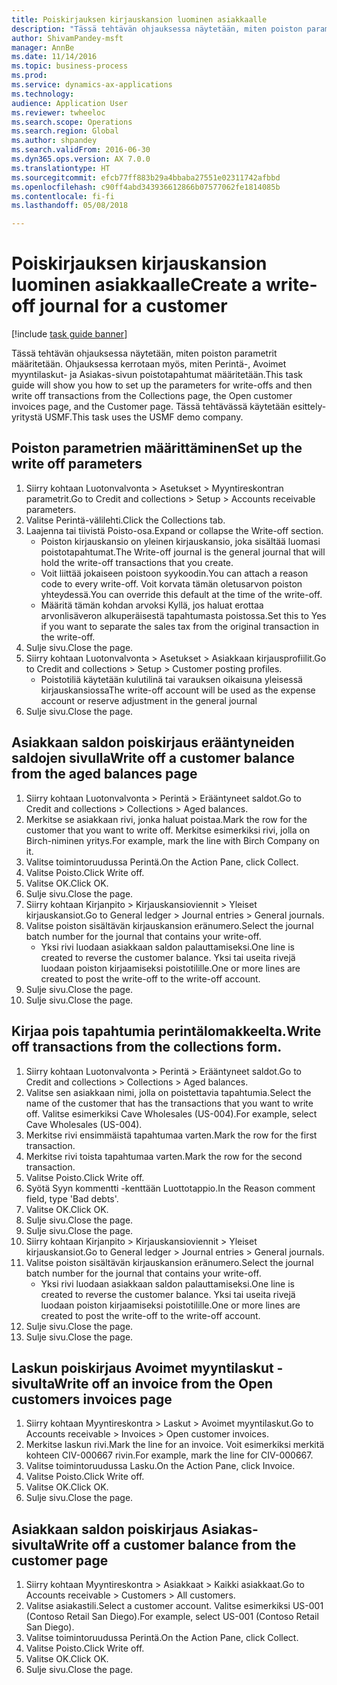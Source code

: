 ```yaml
--- 
title: Poiskirjauksen kirjauskansion luominen asiakkaalle
description: "Tässä tehtävän ohjauksessa näytetään, miten poiston parametrit määritetään. Ohjauksessa kerrotaan myös, miten Perintä-, Avoimet myyntilaskut- ja Asiakas-sivun poistotapahtumat määritetään."
author: ShivamPandey-msft
manager: AnnBe
ms.date: 11/14/2016
ms.topic: business-process
ms.prod: 
ms.service: dynamics-ax-applications
ms.technology: 
audience: Application User
ms.reviewer: twheeloc
ms.search.scope: Operations
ms.search.region: Global
ms.author: shpandey
ms.search.validFrom: 2016-06-30
ms.dyn365.ops.version: AX 7.0.0
ms.translationtype: HT
ms.sourcegitcommit: efcb77ff883b29a4bbaba27551e02311742afbbd
ms.openlocfilehash: c90ff4abd343936612866b07577062fe1814085b
ms.contentlocale: fi-fi
ms.lasthandoff: 05/08/2018

---
```

# <a name="create-a-write-off-journal-for-a-customer"></a><span data-ttu-id="9d233-103">Poiskirjauksen kirjauskansion luominen asiakkaalle</span><span class="sxs-lookup"><span data-stu-id="9d233-103">Create a write-off journal for a customer</span></span>

[!include [task guide banner](../../includes/task-guide-banner.md)]

<span data-ttu-id="9d233-104">Tässä tehtävän ohjauksessa näytetään, miten poiston parametrit määritetään. Ohjauksessa kerrotaan myös, miten Perintä-, Avoimet myyntilaskut- ja Asiakas-sivun poistotapahtumat määritetään.</span><span class="sxs-lookup"><span data-stu-id="9d233-104">This task guide will show you how to set up the parameters for write-offs and then write off transactions from the Collections page, the Open customer invoices page, and the Customer page.</span></span> <span data-ttu-id="9d233-105">Tässä tehtävässä käytetään esittely-yritystä USMF.</span><span class="sxs-lookup"><span data-stu-id="9d233-105">This task uses the USMF demo company.</span></span>


## <a name="set-up-the-write-off-parameters"></a><span data-ttu-id="9d233-106">Poiston parametrien määrittäminen</span><span class="sxs-lookup"><span data-stu-id="9d233-106">Set up the write off parameters</span></span>
1. <span data-ttu-id="9d233-107">Siirry kohtaan Luotonvalvonta > Asetukset > Myyntireskontran parametrit.</span><span class="sxs-lookup"><span data-stu-id="9d233-107">Go to Credit and collections > Setup > Accounts receivable parameters.</span></span>
2. <span data-ttu-id="9d233-108">Valitse Perintä-välilehti.</span><span class="sxs-lookup"><span data-stu-id="9d233-108">Click the Collections tab.</span></span>
3. <span data-ttu-id="9d233-109">Laajenna tai tiivistä Poisto-osa.</span><span class="sxs-lookup"><span data-stu-id="9d233-109">Expand or collapse the Write-off section.</span></span>
    * <span data-ttu-id="9d233-110">Poiston kirjauskansio on yleinen kirjauskansio, joka sisältää luomasi poistotapahtumat.</span><span class="sxs-lookup"><span data-stu-id="9d233-110">The Write-off journal is the general journal that will hold the write-off transactions that you create.</span></span>  
    * <span data-ttu-id="9d233-111">Voit liittää jokaiseen poistoon syykoodin.</span><span class="sxs-lookup"><span data-stu-id="9d233-111">You can attach a reason code to every write-off.</span></span> <span data-ttu-id="9d233-112">Voit korvata tämän oletusarvon poiston yhteydessä.</span><span class="sxs-lookup"><span data-stu-id="9d233-112">You can override this default at the time of the write-off.</span></span>  
    * <span data-ttu-id="9d233-113">Määritä tämän kohdan arvoksi Kyllä, jos haluat erottaa arvonlisäveron alkuperäisestä tapahtumasta poistossa.</span><span class="sxs-lookup"><span data-stu-id="9d233-113">Set this to Yes if you want to separate the sales tax from the original transaction in the write-off.</span></span>  
4. <span data-ttu-id="9d233-114">Sulje sivu.</span><span class="sxs-lookup"><span data-stu-id="9d233-114">Close the page.</span></span>
5. <span data-ttu-id="9d233-115">Siirry kohtaan Luotonvalvonta > Asetukset > Asiakkaan kirjausprofiilit.</span><span class="sxs-lookup"><span data-stu-id="9d233-115">Go to Credit and collections > Setup > Customer posting profiles.</span></span>
    * <span data-ttu-id="9d233-116">Poistotiliä käytetään kulutilinä tai varauksen oikaisuna yleisessä kirjauskansiossa</span><span class="sxs-lookup"><span data-stu-id="9d233-116">The write-off account will be used as the expense account or reserve adjustment in the general journal</span></span>   
6. <span data-ttu-id="9d233-117">Sulje sivu.</span><span class="sxs-lookup"><span data-stu-id="9d233-117">Close the page.</span></span>

## <a name="write-off-a-customer-balance-from-the-aged-balances-page"></a><span data-ttu-id="9d233-118">Asiakkaan saldon poiskirjaus erääntyneiden saldojen sivulla</span><span class="sxs-lookup"><span data-stu-id="9d233-118">Write off a customer balance from the aged balances page</span></span>
1. <span data-ttu-id="9d233-119">Siirry kohtaan Luotonvalvonta > Perintä > Erääntyneet saldot.</span><span class="sxs-lookup"><span data-stu-id="9d233-119">Go to Credit and collections > Collections > Aged balances.</span></span>
2. <span data-ttu-id="9d233-120">Merkitse se asiakkaan rivi, jonka haluat poistaa.</span><span class="sxs-lookup"><span data-stu-id="9d233-120">Mark the row for the customer that you want to write off.</span></span> <span data-ttu-id="9d233-121">Merkitse esimerkiksi rivi, jolla on Birch-niminen yritys.</span><span class="sxs-lookup"><span data-stu-id="9d233-121">For example, mark the line with Birch Company on it.</span></span>
3. <span data-ttu-id="9d233-122">Valitse toimintoruudussa Perintä.</span><span class="sxs-lookup"><span data-stu-id="9d233-122">On the Action Pane, click Collect.</span></span>
4. <span data-ttu-id="9d233-123">Valitse Poisto.</span><span class="sxs-lookup"><span data-stu-id="9d233-123">Click Write off.</span></span>
5. <span data-ttu-id="9d233-124">Valitse OK.</span><span class="sxs-lookup"><span data-stu-id="9d233-124">Click OK.</span></span>
6. <span data-ttu-id="9d233-125">Sulje sivu.</span><span class="sxs-lookup"><span data-stu-id="9d233-125">Close the page.</span></span>
7. <span data-ttu-id="9d233-126">Siirry kohtaan Kirjanpito > Kirjauskansioviennit > Yleiset kirjauskansiot.</span><span class="sxs-lookup"><span data-stu-id="9d233-126">Go to General ledger > Journal entries > General journals.</span></span>
8. <span data-ttu-id="9d233-127">Valitse poiston sisältävän kirjauskansion eränumero.</span><span class="sxs-lookup"><span data-stu-id="9d233-127">Select the journal batch number for the journal that contains your write-off.</span></span>
    * <span data-ttu-id="9d233-128">Yksi rivi luodaan asiakkaan saldon palauttamiseksi.</span><span class="sxs-lookup"><span data-stu-id="9d233-128">One line is created to reverse the customer balance.</span></span> <span data-ttu-id="9d233-129">Yksi tai useita rivejä luodaan poiston kirjaamiseksi poistotilille.</span><span class="sxs-lookup"><span data-stu-id="9d233-129">One or more lines are created to post the write-off to the write-off account.</span></span>  
9. <span data-ttu-id="9d233-130">Sulje sivu.</span><span class="sxs-lookup"><span data-stu-id="9d233-130">Close the page.</span></span>
10. <span data-ttu-id="9d233-131">Sulje sivu.</span><span class="sxs-lookup"><span data-stu-id="9d233-131">Close the page.</span></span>

## <a name="write-off-transactions-from-the-collections-form"></a><span data-ttu-id="9d233-132">Kirjaa pois tapahtumia perintälomakkeelta.</span><span class="sxs-lookup"><span data-stu-id="9d233-132">Write off transactions from the collections form.</span></span>
1. <span data-ttu-id="9d233-133">Siirry kohtaan Luotonvalvonta > Perintä > Erääntyneet saldot.</span><span class="sxs-lookup"><span data-stu-id="9d233-133">Go to Credit and collections > Collections > Aged balances.</span></span>
2. <span data-ttu-id="9d233-134">Valitse sen asiakkaan nimi, jolla on poistettavia tapahtumia.</span><span class="sxs-lookup"><span data-stu-id="9d233-134">Select the name of the customer that has the transactions that you want to write off.</span></span> <span data-ttu-id="9d233-135">Valitse esimerkiksi Cave Wholesales (US-004).</span><span class="sxs-lookup"><span data-stu-id="9d233-135">For example, select Cave Wholesales (US-004).</span></span>
3. <span data-ttu-id="9d233-136">Merkitse rivi ensimmäistä tapahtumaa varten.</span><span class="sxs-lookup"><span data-stu-id="9d233-136">Mark the row for the first transaction.</span></span>
4. <span data-ttu-id="9d233-137">Merkitse rivi toista tapahtumaa varten.</span><span class="sxs-lookup"><span data-stu-id="9d233-137">Mark the row for the second transaction.</span></span>
5. <span data-ttu-id="9d233-138">Valitse Poisto.</span><span class="sxs-lookup"><span data-stu-id="9d233-138">Click Write off.</span></span>
6. <span data-ttu-id="9d233-139">Syötä Syyn kommentti -kenttään Luottotappio.</span><span class="sxs-lookup"><span data-stu-id="9d233-139">In the Reason comment field, type 'Bad debts'.</span></span>
7. <span data-ttu-id="9d233-140">Valitse OK.</span><span class="sxs-lookup"><span data-stu-id="9d233-140">Click OK.</span></span>
8. <span data-ttu-id="9d233-141">Sulje sivu.</span><span class="sxs-lookup"><span data-stu-id="9d233-141">Close the page.</span></span>
9. <span data-ttu-id="9d233-142">Sulje sivu.</span><span class="sxs-lookup"><span data-stu-id="9d233-142">Close the page.</span></span>
10. <span data-ttu-id="9d233-143">Siirry kohtaan Kirjanpito > Kirjauskansioviennit > Yleiset kirjauskansiot.</span><span class="sxs-lookup"><span data-stu-id="9d233-143">Go to General ledger > Journal entries > General journals.</span></span>
11. <span data-ttu-id="9d233-144">Valitse poiston sisältävän kirjauskansion eränumero.</span><span class="sxs-lookup"><span data-stu-id="9d233-144">Select the journal batch number for the journal that contains your write-off.</span></span>
    * <span data-ttu-id="9d233-145">Yksi rivi luodaan asiakkaan saldon palauttamiseksi.</span><span class="sxs-lookup"><span data-stu-id="9d233-145">One line is created to reverse the customer balance.</span></span> <span data-ttu-id="9d233-146">Yksi tai useita rivejä luodaan poiston kirjaamiseksi poistotilille.</span><span class="sxs-lookup"><span data-stu-id="9d233-146">One or more lines are created to post the write-off to the write-off account.</span></span>  
12. <span data-ttu-id="9d233-147">Sulje sivu.</span><span class="sxs-lookup"><span data-stu-id="9d233-147">Close the page.</span></span>
13. <span data-ttu-id="9d233-148">Sulje sivu.</span><span class="sxs-lookup"><span data-stu-id="9d233-148">Close the page.</span></span>

## <a name="write-off-an-invoice-from-the-open-customers-invoices-page"></a><span data-ttu-id="9d233-149">Laskun poiskirjaus Avoimet myyntilaskut -sivulta</span><span class="sxs-lookup"><span data-stu-id="9d233-149">Write off an invoice from the Open customers invoices page</span></span>
1. <span data-ttu-id="9d233-150">Siirry kohtaan Myyntireskontra > Laskut > Avoimet myyntilaskut.</span><span class="sxs-lookup"><span data-stu-id="9d233-150">Go to Accounts receivable > Invoices > Open customer invoices.</span></span>
2. <span data-ttu-id="9d233-151">Merkitse laskun rivi.</span><span class="sxs-lookup"><span data-stu-id="9d233-151">Mark the line for an invoice.</span></span> <span data-ttu-id="9d233-152">Voit esimerkiksi merkitä kohteen CIV-000667 rivin.</span><span class="sxs-lookup"><span data-stu-id="9d233-152">For example, mark the line for CIV-000667.</span></span>
3. <span data-ttu-id="9d233-153">Valitse toimintoruudussa Lasku.</span><span class="sxs-lookup"><span data-stu-id="9d233-153">On the Action Pane, click Invoice.</span></span>
4. <span data-ttu-id="9d233-154">Valitse Poisto.</span><span class="sxs-lookup"><span data-stu-id="9d233-154">Click Write off.</span></span>
5. <span data-ttu-id="9d233-155">Valitse OK.</span><span class="sxs-lookup"><span data-stu-id="9d233-155">Click OK.</span></span>
6. <span data-ttu-id="9d233-156">Sulje sivu.</span><span class="sxs-lookup"><span data-stu-id="9d233-156">Close the page.</span></span>

## <a name="write-off-a-customer-balance-from-the-customer-page"></a><span data-ttu-id="9d233-157">Asiakkaan saldon poiskirjaus Asiakas-sivulta</span><span class="sxs-lookup"><span data-stu-id="9d233-157">Write off a customer balance from the customer page</span></span>
1. <span data-ttu-id="9d233-158">Siirry kohtaan Myyntireskontra > Asiakkaat > Kaikki asiakkaat.</span><span class="sxs-lookup"><span data-stu-id="9d233-158">Go to Accounts receivable > Customers > All customers.</span></span>
2. <span data-ttu-id="9d233-159">Valitse asiakastili.</span><span class="sxs-lookup"><span data-stu-id="9d233-159">Select a customer account.</span></span> <span data-ttu-id="9d233-160">Valitse esimerkiksi US-001 (Contoso Retail San Diego).</span><span class="sxs-lookup"><span data-stu-id="9d233-160">For example, select US-001 (Contoso Retail San Diego).</span></span>
3. <span data-ttu-id="9d233-161">Valitse toimintoruudussa Perintä.</span><span class="sxs-lookup"><span data-stu-id="9d233-161">On the Action Pane, click Collect.</span></span>
4. <span data-ttu-id="9d233-162">Valitse Poisto.</span><span class="sxs-lookup"><span data-stu-id="9d233-162">Click Write off.</span></span>
5. <span data-ttu-id="9d233-163">Valitse OK.</span><span class="sxs-lookup"><span data-stu-id="9d233-163">Click OK.</span></span>
6. <span data-ttu-id="9d233-164">Sulje sivu.</span><span class="sxs-lookup"><span data-stu-id="9d233-164">Close the page.</span></span>


